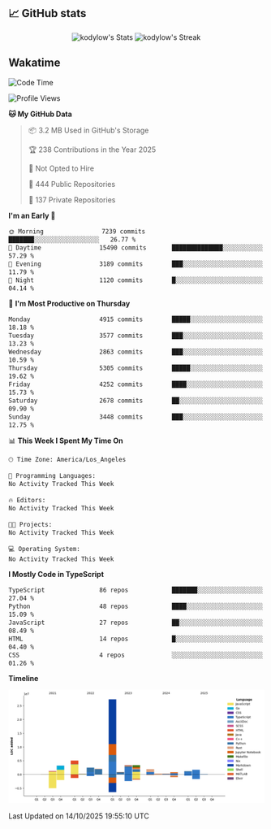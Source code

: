 ## 📈 GitHub stats
<!--START_SECTION:github-->
<div class="badges-githubstats">
  <p align="center">
    <img src="https://github-readme-stats.vercel.app/api?username=kodylow&theme=tokyonight&show_icons=true&hide_border=true&count_private=true" alt="kodylow's Stats" height="165">
    <img src="https://github-readme-streak-stats.herokuapp.com/?user=kodylow&theme=tokyonight&hide_border=true" alt="kodylow's Streak" height="165">
  </p>
</div>
<!--END_SECTION:github-->

## Wakatime 
<!--START_SECTION:waka-->
![Code Time](http://img.shields.io/badge/Code%20Time-1%2C294%20hrs%2031%20mins-blue)

![Profile Views](http://img.shields.io/badge/Profile%20Views-0-blue)

**🐱 My GitHub Data** 

> 📦 3.2 MB Used in GitHub's Storage 
 > 
> 🏆 238 Contributions in the Year 2025
 > 
> 🚫 Not Opted to Hire
 > 
> 📜 444 Public Repositories 
 > 
> 🔑 137 Private Repositories 
 > 
**I'm an Early 🐤** 

```text
🌞 Morning                7239 commits        ███████░░░░░░░░░░░░░░░░░░   26.77 % 
🌆 Daytime                15490 commits       ██████████████░░░░░░░░░░░   57.29 % 
🌃 Evening                3189 commits        ███░░░░░░░░░░░░░░░░░░░░░░   11.79 % 
🌙 Night                  1120 commits        █░░░░░░░░░░░░░░░░░░░░░░░░   04.14 % 
```
📅 **I'm Most Productive on Thursday** 

```text
Monday                   4915 commits        █████░░░░░░░░░░░░░░░░░░░░   18.18 % 
Tuesday                  3577 commits        ███░░░░░░░░░░░░░░░░░░░░░░   13.23 % 
Wednesday                2863 commits        ███░░░░░░░░░░░░░░░░░░░░░░   10.59 % 
Thursday                 5305 commits        █████░░░░░░░░░░░░░░░░░░░░   19.62 % 
Friday                   4252 commits        ████░░░░░░░░░░░░░░░░░░░░░   15.73 % 
Saturday                 2678 commits        ██░░░░░░░░░░░░░░░░░░░░░░░   09.90 % 
Sunday                   3448 commits        ███░░░░░░░░░░░░░░░░░░░░░░   12.75 % 
```


📊 **This Week I Spent My Time On** 

```text
🕑︎ Time Zone: America/Los_Angeles

💬 Programming Languages: 
No Activity Tracked This Week

🔥 Editors: 
No Activity Tracked This Week

🐱‍💻 Projects: 
No Activity Tracked This Week

💻 Operating System: 
No Activity Tracked This Week
```

**I Mostly Code in TypeScript** 

```text
TypeScript               86 repos            ███████░░░░░░░░░░░░░░░░░░   27.04 % 
Python                   48 repos            ████░░░░░░░░░░░░░░░░░░░░░   15.09 % 
JavaScript               27 repos            ██░░░░░░░░░░░░░░░░░░░░░░░   08.49 % 
HTML                     14 repos            █░░░░░░░░░░░░░░░░░░░░░░░░   04.40 % 
CSS                      4 repos             ░░░░░░░░░░░░░░░░░░░░░░░░░   01.26 % 
```



**Timeline**

![Lines of Code chart](https://raw.githubusercontent.com/Kodylow/Kodylow/master/assets/bar_graph.png)


 Last Updated on 14/10/2025 19:55:10 UTC
<!--END_SECTION:waka-->

